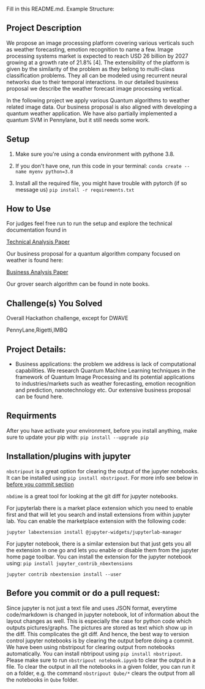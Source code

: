 Fill in this README.md. Example Structure:

## Project Description 
We propose an image processing platform covering various verticals such as weather forecasting, emotion recognition to name a few. Image processing systems market is expected to reach USD 26 billion by 2027 growing at a growth rate of 21.8% [4]. The extensibility of the platform is given by the similarity of the problem as they belong to multi-class classification problems. They all can be modeled using recurrent neural networks due to their temporal interactions. In our detailed business proposal we describe the weather forecast image processing vertical.

In the following project we apply various Quantum algorithms to weather related image data. Our business proposal is also aligned with developing a quantum weather application. We have also partially implemented a quantum SVM in Pennylane, but it still needs some work.

## Setup
1. Make sure you're using a conda environment with pythone 3.8.

2. If you don't have one, run this code in your terminal: `conda create --name myenv python=3.8`

3. Install all the required file, you might have trouble with pytorch (if so message us) `pip install -r requirements.txt`


## How to Use
For judges feel free run to run the setup and explore the technical documentation found in


[Technical Analysis Paper](./Notebooks/Technical_Summary.pdf)

Our business proposal for a quantum algorithm company focused on weather is found here:

[Business Analysis Paper](./business/BusinessCases.md)


Our grover search algorithm can be found in note books.
## Challenge(s) You Solved

Overall Hackathon challenge, except for DWAVE

PennyLane,Rigetti,IMBQ

## Project Details: 
  - Business applications: the problem we address is lack of computational capabilities. We research Quantum Machine Learning techniques in the framework of Quantum Image Processing and its potential applications to industries/markets such as weather forecasting, emotion recognition and prediction, nanotechnology etc. Our extensive business proposal can be found here.
## Requirments

After you have activate your environment, before you install anything, make sure
to update your pip with: `pip install --upgrade pip`

## Installation/plugins with jupyter

`nbstripout` is a great option for clearing the output of the jupyter notebooks.
It can be installed using `pip install nbstripout`. For more info see below in
[before you commit section](#beforecommit)

`nbdime` is a great tool for looking at the git diff for jupyter notebooks.

For jupyterlab there is a market place extension which you need to enable first
and that will let you search and install extensions from within jupyter lab. You
can enable the marketplace extension with the following code:

`jupyter labextension install @jupyter-widgets/jupyterlab-manager`

For jupyter notebook, there is a similar extension but that just gets you all
the extension in one go and lets you enable or disable them from the jupyter
home page toolbar. You can install the extension for the jupyter notebook using:
`pip install jupyter_contrib_nbextensions`

`jupyter contrib nbextension install --user`

## <a name="beforecommit"></a> Before you commit or do a pull request:

Since jupyter is not just a text file and uses JSON format, everytime
code/markdown is changed in jupyter notebook, lot of information about the
layout changes as well. This is especially the case for python code which
outputs pictures/graphs. The pictures are stored as text which show up in the
diff. This complicates the git diff. And hence, the best way to version control
jupyter notebooks is by clearing the output before doing a commit. We have been
using nbstripout for clearing output from notebooks automatically. You can
install nbtripout using `pip install nbstripout`. Please make sure to run
`nbstripout notebook.ipynb` to clear the output in a file. To clear the output
in all the notebooks in a given folder, you can run it on a folder, e.g. the
command `nbstripout Qube/*` clears the output from all the notebooks in `Qube`
folder.

